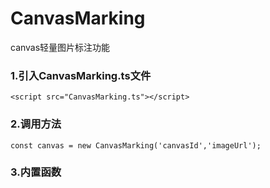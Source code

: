 # CanvasMarking
canvas轻量图片标注功能
### 1.引入CanvasMarking.ts文件
    <script src="CanvasMarking.ts"></script>

### 2.调用方法
    const canvas = new CanvasMarking('canvasId','imageUrl');

### 3.内置函数
    
